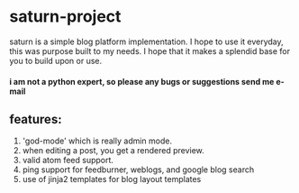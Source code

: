 saturn-project
==============

saturn is a simple blog platform implementation. I hope to use it everyday, 
this was purpose built to my needs. I hope that it makes a splendid base for you to build upon or use.

#### i am not a python expert, so please any bugs or suggestions send me e-mail ####

features:
---------

1. 'god-mode' which is really admin mode.
2. when editing a post, you get a rendered preview.
3. valid atom feed support.
4. ping support for feedburner, weblogs, and google blog search
5. use of jinja2 templates for blog layout templates